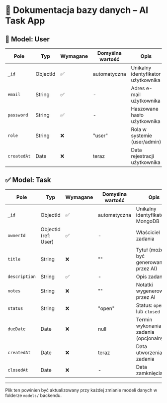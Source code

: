 # 📄 Dokumentacja bazy danych – AI Task App

## 🧩 Model: User

| Pole       | Typ       | Wymagane | Domyślna wartość | Opis                                |
|------------|-----------|----------|------------------|-------------------------------------|
| `_id`      | ObjectId  | ✅        | automatyczna     | Unikalny identyfikator użytkownika |
| `email`    | String    | ✅        | -                | Adres e-mail użytkownika            |
| `password` | String    | ✅        | -                | Haszowane hasło użytkownika         |
| `role`     | String    | ❌        | "user"           | Rola w systemie (user/admin)        |
| `createdAt`| Date      | ❌        | teraz            | Data rejestracji użytkownika        |


## ✅ Model: Task

| Pole        | Typ           | Wymagane | Domyślna wartość | Opis                                  |
|-------------|----------------|----------|------------------|---------------------------------------|
| `_id`       | ObjectId       | ✅        | automatyczna     | Unikalny identyfikator MongoDB       |
| `ownerId`   | ObjectId (ref: User) | ✅    | -                | Właściciel zadania                   |
| `title`     | String         | ❌        | ""               | Tytuł (może być generowany przez AI) |
| `description` | String       | ✅        | -                | Opis zadania                         |
| `notes`     | String         | ❌        | ""               | Notatki wygenerowane przez AI        |
| `status`    | String         | ❌        | "open"           | Status: `open` lub `closed`          |
| `dueDate`   | Date           | ❌        | null             | Termin wykonania zadania (opcjonalny)|
| `createdAt` | Date           | ❌        | teraz            | Data utworzenia zadania              |
| `closedAt`  | Date           | ❌        | -                | Data zamknięcia                      |

---

Plik ten powinien być aktualizowany przy każdej zmianie modeli danych w folderze `models/` backendu.
